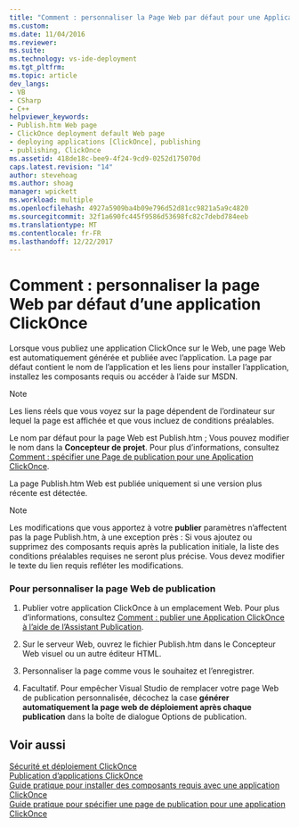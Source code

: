```yaml
---
title: "Comment : personnaliser la Page Web par défaut pour une Application ClickOnce | Documents Microsoft"
ms.custom: 
ms.date: 11/04/2016
ms.reviewer: 
ms.suite: 
ms.technology: vs-ide-deployment
ms.tgt_pltfrm: 
ms.topic: article
dev_langs:
- VB
- CSharp
- C++
helpviewer_keywords:
- Publish.htm Web page
- ClickOnce deployment default Web page
- deploying applications [ClickOnce], publishing
- publishing, ClickOnce
ms.assetid: 418de18c-bee9-4f24-9cd9-0252d175070d
caps.latest.revision: "14"
author: stevehoag
ms.author: shoag
manager: wpickett
ms.workload: multiple
ms.openlocfilehash: 4927a5909ba4b09e796d52d81cc9821a5a9c4820
ms.sourcegitcommit: 32f1a690fc445f9586d53698fc82c7debd784eeb
ms.translationtype: MT
ms.contentlocale: fr-FR
ms.lasthandoff: 12/22/2017
---
```

# <a name="how-to-customize-the-default-web-page-for-a-clickonce-application"></a>Comment : personnaliser la page Web par défaut d’une application ClickOnce
Lorsque vous publiez une application ClickOnce sur le Web, une page Web est automatiquement générée et publiée avec l’application. La page par défaut contient le nom de l’application et les liens pour installer l’application, installez les composants requis ou accéder à l’aide sur MSDN.  
  
> [!NOTE]
>  Les liens réels que vous voyez sur la page dépendent de l’ordinateur sur lequel la page est affichée et que vous incluez de conditions préalables.  
  
 Le nom par défaut pour la page Web est Publish.htm ; Vous pouvez modifier le nom dans la **Concepteur de projet**. Pour plus d’informations, consultez [Comment : spécifier une Page de publication pour une Application ClickOnce](../deployment/how-to-specify-a-publish-page-for-a-clickonce-application.md).  
  
 La page Publish.htm Web est publiée uniquement si une version plus récente est détectée.  
  
> [!NOTE]
>  Les modifications que vous apportez à votre **publier** paramètres n’affectent pas la page Publish.htm, à une exception près : Si vous ajoutez ou supprimez des composants requis après la publication initiale, la liste des conditions préalables requises ne seront plus précise. Vous devez modifier le texte du lien requis refléter les modifications.  
  
### <a name="to-customize-the-publish-web-page"></a>Pour personnaliser la page Web de publication  
  
1.  Publier votre application ClickOnce à un emplacement Web. Pour plus d’informations, consultez [Comment : publier une Application ClickOnce à l’aide de l’Assistant Publication](../deployment/how-to-publish-a-clickonce-application-using-the-publish-wizard.md).  
  
2.  Sur le serveur Web, ouvrez le fichier Publish.htm dans le Concepteur Web visuel ou un autre éditeur HTML.  
  
3.  Personnaliser la page comme vous le souhaitez et l’enregistrer.  
  
4.  Facultatif. Pour empêcher Visual Studio de remplacer votre page Web de publication personnalisée, décochez la case **générer automatiquement la page web de déploiement après chaque publication** dans la boîte de dialogue Options de publication.  
  
## <a name="see-also"></a>Voir aussi  
 [Sécurité et déploiement ClickOnce](../deployment/clickonce-security-and-deployment.md)   
 [Publication d’applications ClickOnce](../deployment/publishing-clickonce-applications.md)   
 [Guide pratique pour installer des composants requis avec une application ClickOnce](../deployment/how-to-install-prerequisites-with-a-clickonce-application.md)   
 [Guide pratique pour spécifier une page de publication pour une application ClickOnce](../deployment/how-to-specify-a-publish-page-for-a-clickonce-application.md)